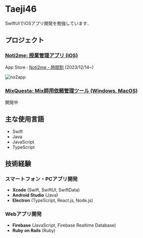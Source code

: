 # Taeji46
SwiftUIでiOSアプリ開発を勉強しています．
## プロジェクト
### [Noti2me: 授業管理アプリ (iOS)](https://github.com/Taeji46/Timetable-with-SwiftData) 
  App Store : [Noti2me - 時間割](https://apps.apple.com/jp/app/noti2me-%E6%99%82%E9%96%93%E5%89%B2/id6474107092) (2023/12/14~)  
      
  ![no2app](https://github.com/Taeji46/Taeji46/assets/107469797/b791a5f9-1e16-43f3-aca9-5063c89457df)
### [MixQuesta: Mix師用依頼管理ツール (Windows, MacOS)](https://github.com/Taeji46/MixQuesta)  
  開発中
  
## 主な使用言語
- Swift
- Java  
- JavaScript
- TypeScript
## 技術経験
### スマートフォン・PCアプリ開発
- **Xcode** (Swift, SwiftUI, SwiftData)
- **Android Studio** (Java)
- **Electron** (TypeScript, React.js, Node.js)

### Webアプリ開発
- **Firebase** (JavaScript, Firebase Realtime Database)
- **Ruby on Rails** (Ruby)


